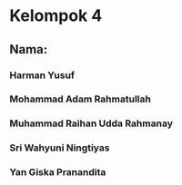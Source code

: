 # Kelompok 4
## Nama:
### Harman Yusuf
### Mohammad Adam Rahmatullah
### Muhammad Raihan Udda Rahmanay
### Sri Wahyuni Ningtiyas
### Yan Giska Pranandita
